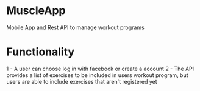 # MuscleApp
Mobile App and Rest API to manage workout programs

# Functionality
1 - A user can choose log in with facebook or create a account
2 - The API provides a list of exercises to be included in users workout program, but users are able to include exercises that aren't registered yet
